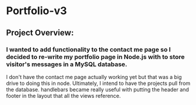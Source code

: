 # Portfolio-v3

## Project Overview:
### I wanted to add functionality to the contact me page so I decided to re-write my portfolio page in Node.js with to store visitor's messages in a MySQL database.

I don't have the contact me page actually working yet but that was a big drive to doing this in node.
Ultimately, I intend to have the projects pull from the database.
handlebars became really useful with putting the header and footer in the layout that all the views reference.